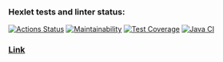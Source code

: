 ### Hexlet tests and linter status:
[![Actions Status](https://github.com/Ksandra91/java-project-99/actions/workflows/hexlet-check.yml/badge.svg)](https://github.com/Ksandra91/java-project-99/actions)
[![Maintainability](https://api.codeclimate.com/v1/badges/866ace04398cb7c4b9b6/maintainability)](https://codeclimate.com/github/Ksandra91/java-project-99/maintainability)
[![Test Coverage](https://api.codeclimate.com/v1/badges/866ace04398cb7c4b9b6/test_coverage)](https://codeclimate.com/github/Ksandra91/java-project-99/test_coverage)
[![Java CI](https://github.com/Ksandra91/java-project-99/actions/workflows/main.yml/badge.svg)](https://github.com/Ksandra91/java-project-99/actions/workflows/main.yml)

### [Link](https://task-manager-wbcw.onrender.com)